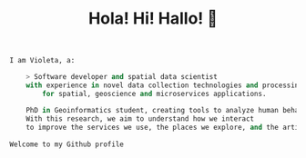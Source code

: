 <!--![Violeta's GitHub stats](https://github-readme-stats.vercel.app/api?username=violetasdev&count_private=true&theme=dark)-->

<h1 align='center'> Hola! Hi! Hallo! 👋</h1> 

<br>

```python
I am Violeta, a:

    > Software developer and spatial data scientist 
    with experience in novel data collection technologies and processing techniques 
        for spatial, geoscience and microservices applications. 
    
    PhD in Geoinformatics student, creating tools to analyze human behaviour using Skeleton Spatio-temporal data. 
    With this research, we aim to understand how we interact 
    to improve the services we use, the places we explore, and the artificial agents we create.
    
Welcome to my Github profile

```


<!--

![Top Langs](https://github-readme-stats.vercel.app/api/top-langs/?username=violetasdev&layout=compact&langs_count=10&theme=dark&hide=xslt,smarty,perl,batchfile,hack)



**violetasdev/violetasdev** is a ✨ _special_ ✨ repository because its `README.md` (this file) appears on your GitHub profile.

Here are some ideas to get you started:

- 🔭 I’m currently working on ...
- 🌱 I’m currently learning ...
- 👯 I’m looking to collaborate on ...
- 🤔 I’m looking for help with ...
- 💬 Ask me about ...
- 📫 How to reach me: ...
- 😄 Pronouns: ...
- ⚡ Fun fact: ...
-->
